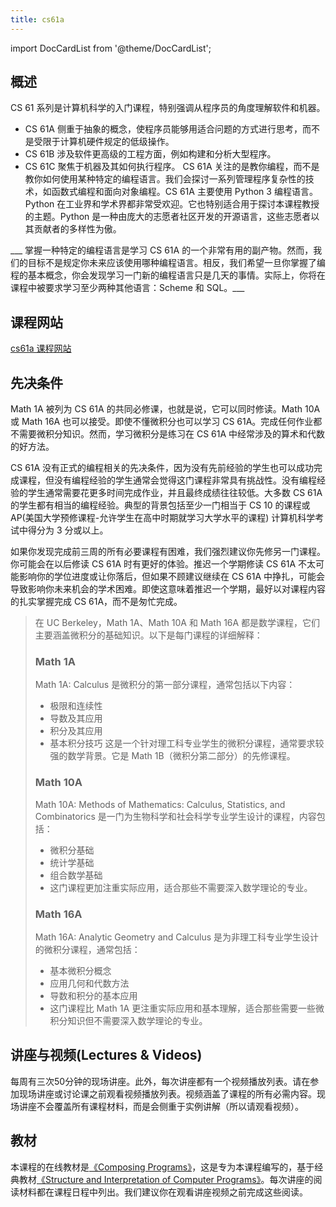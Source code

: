 ```yaml
---
title: cs61a
---
```


import DocCardList from '@theme/DocCardList';

## 概述
CS 61 系列是计算机科学的入门课程，特别强调从程序员的角度理解软件和机器。
- CS 61A 侧重于抽象的概念，使程序员能够用适合问题的方式进行思考，而不是受限于计算机硬件规定的低级操作。
- CS 61B 涉及软件更高级的工程方面，例如构建和分析大型程序。
- CS 61C 聚焦于机器及其如何执行程序。
CS 61A 关注的是教你编程，而不是教你如何使用某种特定的编程语言。我们会探讨一系列管理程序复杂性的技术，如函数式编程和面向对象编程。CS 61A 主要使用 Python 3 编程语言。Python 在工业界和学术界都非常受欢迎。它也特别适合用于探讨本课程教授的主题。Python 是一种由庞大的志愿者社区开发的开源语言，这些志愿者以其贡献者的多样性为傲。

___ 掌握一种特定的编程语言是学习 CS 61A 的一个非常有用的副产物。然而，我们的目标不是规定你未来应该使用哪种编程语言。相反，我们希望一旦你掌握了编程的基本概念，你会发现学习一门新的编程语言只是几天的事情。实际上，你将在课程中被要求学习至少两种其他语言：Scheme 和 SQL。___

## 课程网站
[cs61a 课程网站](https://cs61a.org)

## 先决条件
Math 1A 被列为 CS 61A 的共同必修课，也就是说，它可以同时修读。Math 10A 或 Math 16A 也可以接受。即使不懂微积分也可以学习 CS 61A。完成任何作业都不需要微积分知识。然而，学习微积分是练习在 CS 61A 中经常涉及的算术和代数的好方法。

CS 61A 没有正式的编程相关的先决条件，因为没有先前经验的学生也可以成功完成课程，但没有编程经验的学生通常会觉得这门课程非常具有挑战性。没有编程经验的学生通常需要花更多时间完成作业，并且最终成绩往往较低。大多数 CS 61A 的学生都有相当的编程经验。典型的背景包括至少一门相当于 CS 10 的课程或 AP(美国大学预修课程-允许学生在高中时期就学习大学水平的课程) 计算机科学考试中得分为 3 分或以上。

如果你发现完成前三周的所有必要课程有困难，我们强烈建议你先修另一门课程。你可能会在以后修读 CS 61A 时有更好的体验。推迟一个学期修读 CS 61A 不太可能影响你的学位进度或让你落后，但如果不顾建议继续在 CS 61A 中挣扎，可能会导致影响你未来机会的学术困难。即使这意味着推迟一个学期，最好以对课程内容的扎实掌握完成 CS 61A，而不是匆忙完成。

> 在 UC Berkeley，Math 1A、Math 10A 和 Math 16A 都是数学课程，它们主要涵盖微积分的基础知识。以下是每门课程的详细解释：
> 
> ### Math 1A
> Math 1A: Calculus 是微积分的第一部分课程，通常包括以下内容：
> - 极限和连续性
> - 导数及其应用
> - 积分及其应用
> - 基本积分技巧
> 这是一个针对理工科专业学生的微积分课程，通常要求较强的数学背景。它是 Math 1B（微积分第二部分）的先修课程。
> 
> ### Math 10A
> Math 10A: Methods of Mathematics: Calculus, Statistics, and Combinatorics 是一门为生物科学和社会科学专业学生设计的课程，内容包括：
> - 微积分基础
> - 统计学基础
> - 组合数学基础
> - 这门课程更加注重实际应用，适合那些不需要深入数学理论的专业。
> 
> ### Math 16A
> Math 16A: Analytic Geometry and Calculus 是为非理工科专业学生设计的微积分课程，通常包括：
> - 基本微积分概念
> - 应用几何和代数方法
> - 导数和积分的基本应用
> - 这门课程比 Math 1A 更注重实际应用和基本理解，适合那些需要一些微积分知识但不需要深入数学理论的专业。

## 讲座与视频(Lectures & Videos)
每周有三次50分钟的现场讲座。此外，每次讲座都有一个视频播放列表。请在参加现场讲座或讨论课之前观看视频播放列表。视频涵盖了课程的所有必需内容。现场讲座不会覆盖所有课程材料，而是会侧重于实例讲解（所以请观看视频）。

## 教材
本课程的在线教材是[《Composing Programs》](https://www.composingprograms.com/)，这是专为本课程编写的，基于经典教材[《Structure and Interpretation of Computer Programs》](https://mitpress.mit.edu/sites/default/files/sicp/index.html)。每次讲座的阅读材料都在课程日程中列出。我们建议你在观看讲座视频之前完成这些阅读。


<DocCardList />